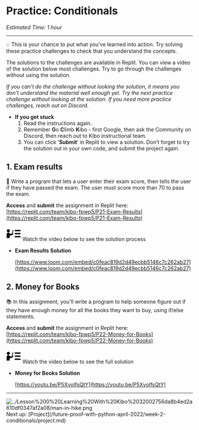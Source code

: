 # Practice: Conditionals

*Estimated Time: 1 hour*

---

<aside>
💡 This is your chance to put what you’ve learned into action. Try solving these practice challenges to check that you understand the concepts.

The solutions to the challenges are available in Replit. You can view a video of the solution below most challenges. Try to go through the challenges without using the solution. 

*If you can’t do the challenge without looking the solution, it means you don’t understand the material well enough yet. Try the next practice challenge without looking at the solution. If you need more practice challenges, reach out on Discord.*

- **If you get stuck**
    1. Read the instructions again.
    2. Remember **G**o **C**limb **K**ibo - first Google, then ask the Community on Discord, then reach out to Kibo instructional team.
    3. You can click ‘**Submit**’ in Replit to view a solution. Don’t forget to try the solution out in your own code, and submit the project again.
</aside>

## 1. Exam results

<aside>
📝 Write a program that lets a user enter their exam score, then tells the user if they have passed the exam. The user must score more than 70 to pass the exam.

**Access** and **submit** the assignment in Replit here: [https://replit.com/team/kibo-fpwp5/P21-Exam-Results](https://replit.com/team/kibo-fpwp5/P21-Exam-Results)

</aside>

<aside>
<img src="../instruction.png" alt="../instruction.png" width="40px" /> Watch the video below to see the solution process

- **Exam Results Solution**
    
    [https://www.loom.com/embed/c0feac819d2d49ecbb5146c7c262ab27](https://www.loom.com/embed/c0feac819d2d49ecbb5146c7c262ab27)
    
</aside>

## 2. Money for Books

<aside>
📚 In this assignment, you'll write a program to help someone figure out if they have enough money for all the books they want to buy, using if/else statements.

**Access** and **submit** the assignment in Replit here: [https://replit.com/team/kibo-fpwp5/P22-Money-for-Books](https://replit.com/team/kibo-fpwp5/P22-Money-for-Books)

</aside>

<aside>
<img src="../instruction.png" alt="../instruction.png" width="40px" /> Watch the video below to see the full solution

- **Money for Books Solution**
    
    [https://youtu.be/P5XvolfsQtY](https://youtu.be/P5XvolfsQtY)
    
</aside>

---

<aside>
<img src="../Lesson%200%20Learning%20With%20Kibo%2032002756da8b4ed2a610df0347af2a08/man-in-hike.png" alt="../Lesson%200%20Learning%20With%20Kibo%2032002756da8b4ed2a610df0347af2a08/man-in-hike.png" width="40px" /> Next up: [Project](/future-proof-with-python-april-2022/week-2-conditionals/project.md)

</aside>